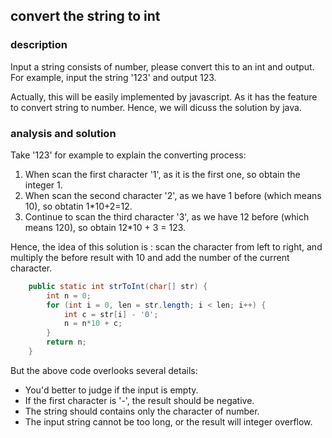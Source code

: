 ## convert the string to int

### description

Input a string consists of number, please convert this to an int and output. For example, input the string '123' and output 123.

Actually, this will be easily implemented by javascript. As it has the feature to convert string to number. Hence, we will dicuss the solution by java.

### analysis and solution

Take '123' for example to explain the converting process:

1. When scan the first character '1', as it is the first one, so obtain the integer 1.
2. When scan the second character '2', as we have 1 before (which means 10), so obtatin 1*10+2=12.
3. Continue to scan the third character '3', as we have 12 before (which means 120), so obtain 12*10 + 3 = 123.

Hence, the idea of this solution is : scan the character from left to right, and multiply the before result with 10 and add the number of the current character.

```java
    public static int strToInt(char[] str) {
        int n = 0;
        for (int i = 0, len = str.length; i < len; i++) {
            int c = str[i] - '0';
            n = n*10 + c;
        }
        return n;
    }
```

But the above code overlooks several details:

* You'd better to judge if the input is empty.
* If the first character is '-', the result should be negative.
* The string should contains only the character of number.
* The input string cannot be too long, or the result will integer overflow.